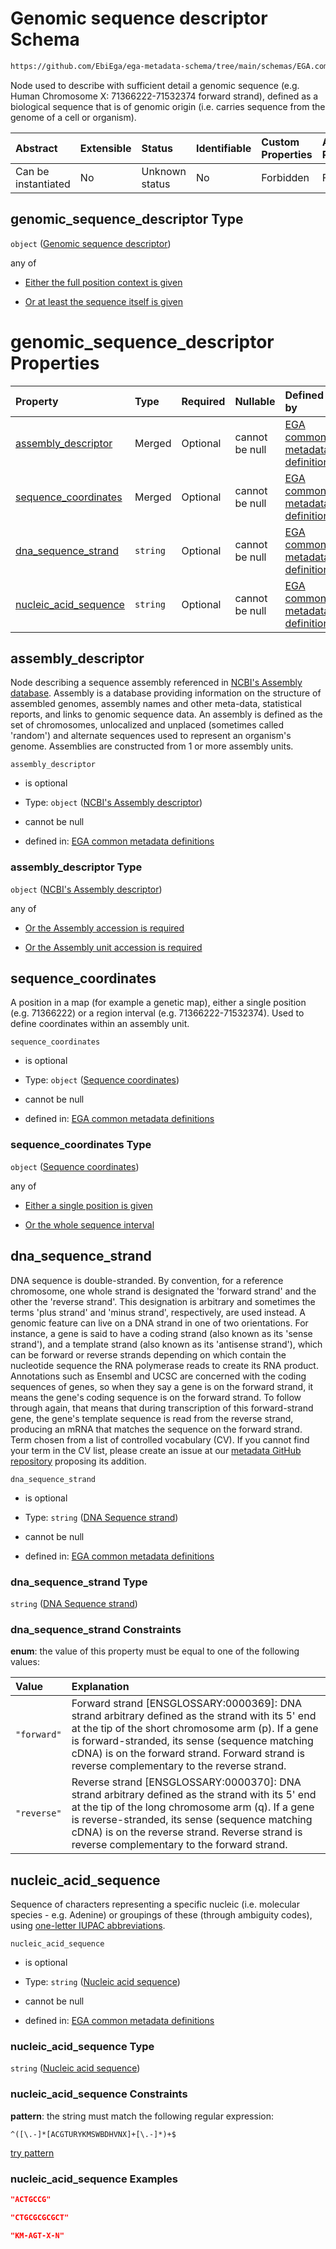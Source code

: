# Genomic sequence descriptor Schema

```txt
https://github.com/EbiEga/ega-metadata-schema/tree/main/schemas/EGA.common-definitions.json#/definitions/locus_identifier/properties/loci_descriptor/items/properties/genomic_sequence_descriptor
```

Node used to describe with sufficient detail a genomic sequence (e.g. Human Chromosome X: 71366222-71532374 forward strand), defined as a biological sequence that is of genomic origin (i.e. carries sequence from the genome of a cell or organism).

| Abstract            | Extensible | Status         | Identifiable | Custom Properties | Additional Properties | Access Restrictions | Defined In                                                                                           |
| :------------------ | :--------- | :------------- | :----------- | :---------------- | :-------------------- | :------------------ | :--------------------------------------------------------------------------------------------------- |
| Can be instantiated | No         | Unknown status | No           | Forbidden         | Forbidden             | none                | [EGA.common-definitions.json\*](../../../schemas/EGA.common-definitions.json "open original schema") |

## genomic\_sequence\_descriptor Type

`object` ([Genomic sequence descriptor](ega-12-definitions-genomic-sequence-descriptor.md))

any of

*   [Either the full position context is given](ega-12-definitions-genomic-sequence-descriptor-anyof-either-the-full-position-context-is-given.md "check type definition")

*   [Or at least the sequence itself is given](ega-12-definitions-genomic-sequence-descriptor-anyof-or-at-least-the-sequence-itself-is-given.md "check type definition")

# genomic\_sequence\_descriptor Properties

| Property                                          | Type     | Required | Nullable       | Defined by                                                                                                                                                                                                                                               |
| :------------------------------------------------ | :------- | :------- | :------------- | :------------------------------------------------------------------------------------------------------------------------------------------------------------------------------------------------------------------------------------------------------- |
| [assembly\_descriptor](#assembly_descriptor)      | Merged   | Optional | cannot be null | [EGA common metadata definitions](ega-12-definitions-ncbis-assembly-descriptor.md "https://github.com/EbiEga/ega-metadata-schema/tree/main/schemas/EGA.common-definitions.json#/definitions/genomic_sequence_descriptor/properties/assembly_descriptor") |
| [sequence\_coordinates](#sequence_coordinates)    | Merged   | Optional | cannot be null | [EGA common metadata definitions](ega-12-definitions-sequence-coordinates.md "https://github.com/EbiEga/ega-metadata-schema/tree/main/schemas/EGA.common-definitions.json#/definitions/genomic_sequence_descriptor/properties/sequence_coordinates")     |
| [dna\_sequence\_strand](#dna_sequence_strand)     | `string` | Optional | cannot be null | [EGA common metadata definitions](ega-12-definitions-dna-sequence-strand.md "https://github.com/EbiEga/ega-metadata-schema/tree/main/schemas/EGA.common-definitions.json#/definitions/genomic_sequence_descriptor/properties/dna_sequence_strand")       |
| [nucleic\_acid\_sequence](#nucleic_acid_sequence) | `string` | Optional | cannot be null | [EGA common metadata definitions](ega-12-definitions-nucleic-acid-sequence.md "https://github.com/EbiEga/ega-metadata-schema/tree/main/schemas/EGA.common-definitions.json#/definitions/genomic_sequence_descriptor/properties/nucleic_acid_sequence")   |

## assembly\_descriptor

Node describing a sequence assembly referenced in [NCBI's Assembly database](https://www.ncbi.nlm.nih.gov/assembly). Assembly is a database providing information on the structure of assembled genomes, assembly names and other meta-data, statistical reports, and links to genomic sequence data. An assembly is defined as the set of chromosomes, unlocalized and unplaced (sometimes called 'random') and alternate sequences used to represent an organism's genome. Assemblies are constructed from 1 or more assembly units.

`assembly_descriptor`

*   is optional

*   Type: `object` ([NCBI's Assembly descriptor](ega-12-definitions-ncbis-assembly-descriptor.md))

*   cannot be null

*   defined in: [EGA common metadata definitions](ega-12-definitions-ncbis-assembly-descriptor.md "https://github.com/EbiEga/ega-metadata-schema/tree/main/schemas/EGA.common-definitions.json#/definitions/genomic_sequence_descriptor/properties/assembly_descriptor")

### assembly\_descriptor Type

`object` ([NCBI's Assembly descriptor](ega-12-definitions-ncbis-assembly-descriptor.md))

any of

*   [Or the Assembly accession is required](ega-12-definitions-ncbis-assembly-descriptor-anyof-or-the-assembly-accession-is-required.md "check type definition")

*   [Or the Assembly unit accession is required](ega-12-definitions-ncbis-assembly-descriptor-anyof-or-the-assembly-unit-accession-is-required.md "check type definition")

## sequence\_coordinates

A position in a map (for example a genetic map), either a single position (e.g. 71366222) or a region interval (e.g. 71366222-71532374). Used to define coordinates within an assembly unit.

`sequence_coordinates`

*   is optional

*   Type: `object` ([Sequence coordinates](ega-12-definitions-sequence-coordinates.md))

*   cannot be null

*   defined in: [EGA common metadata definitions](ega-12-definitions-sequence-coordinates.md "https://github.com/EbiEga/ega-metadata-schema/tree/main/schemas/EGA.common-definitions.json#/definitions/genomic_sequence_descriptor/properties/sequence_coordinates")

### sequence\_coordinates Type

`object` ([Sequence coordinates](ega-12-definitions-sequence-coordinates.md))

any of

*   [Either a single position is given](ega-12-definitions-sequence-coordinates-anyof-either-a-single-position-is-given.md "check type definition")

*   [Or the whole sequence interval](ega-12-definitions-sequence-coordinates-anyof-or-the-whole-sequence-interval.md "check type definition")

## dna\_sequence\_strand

DNA sequence is double-stranded. By convention, for a reference chromosome, one whole strand is designated the 'forward strand' and the other the 'reverse strand'. This designation is arbitrary and sometimes the terms 'plus strand' and 'minus strand', respectively, are used instead. A genomic feature can live on a DNA strand in one of two orientations. For instance, a gene is said to have a coding strand (also known as its 'sense strand'), and a template strand (also known as its 'antisense strand'), which can be forward or reverse strands depending on which contain the nucleotide sequence the RNA polymerase reads to create its RNA product. Annotations such as Ensembl and UCSC are concerned with the coding sequences of genes, so when they say a gene is on the forward strand, it means the gene's coding sequence is on the forward strand. To follow through again, that means that during transcription of this forward-strand gene, the gene's template sequence is read from the reverse strand, producing an mRNA that matches the sequence on the forward strand. Term chosen from a list of controlled vocabulary (CV). If you cannot find your term in the CV list, please create an issue at our [metadata GitHub repository](https://github.com/EbiEga/ega-metadata-schema/issues/new/choose) proposing its addition.

`dna_sequence_strand`

*   is optional

*   Type: `string` ([DNA Sequence strand](ega-12-definitions-dna-sequence-strand.md))

*   cannot be null

*   defined in: [EGA common metadata definitions](ega-12-definitions-dna-sequence-strand.md "https://github.com/EbiEga/ega-metadata-schema/tree/main/schemas/EGA.common-definitions.json#/definitions/genomic_sequence_descriptor/properties/dna_sequence_strand")

### dna\_sequence\_strand Type

`string` ([DNA Sequence strand](ega-12-definitions-dna-sequence-strand.md))

### dna\_sequence\_strand Constraints

**enum**: the value of this property must be equal to one of the following values:

| Value       | Explanation                                                                                                                                                                                                                                                                                              |
| :---------- | :------------------------------------------------------------------------------------------------------------------------------------------------------------------------------------------------------------------------------------------------------------------------------------------------------- |
| `"forward"` | Forward strand \[ENSGLOSSARY:0000369]: DNA strand arbitrary defined as the strand with its 5' end at the tip of the short chromosome arm (p). If a gene is forward-stranded, its sense (sequence matching cDNA) is on the forward strand. Forward strand is reverse complementary to the reverse strand. |
| `"reverse"` | Reverse strand \[ENSGLOSSARY:0000370]: DNA strand arbitrary defined as the strand with its 5' end at the tip of the long chromosome arm (q). If a gene is reverse-stranded, its sense (sequence matching cDNA) is on the reverse strand. Reverse strand is reverse complementary to the forward strand.  |

## nucleic\_acid\_sequence

Sequence of characters representing a specific nucleic (i.e. molecular species - e.g. Adenine) or groupings of these (through ambiguity codes), using [one-letter IUPAC abbreviations](https://en.wikipedia.org/wiki/International_Union_of_Pure_and_Applied_Chemistry#Amino_acid_and_nucleotide_base_codes).

`nucleic_acid_sequence`

*   is optional

*   Type: `string` ([Nucleic acid sequence](ega-12-definitions-nucleic-acid-sequence.md))

*   cannot be null

*   defined in: [EGA common metadata definitions](ega-12-definitions-nucleic-acid-sequence.md "https://github.com/EbiEga/ega-metadata-schema/tree/main/schemas/EGA.common-definitions.json#/definitions/genomic_sequence_descriptor/properties/nucleic_acid_sequence")

### nucleic\_acid\_sequence Type

`string` ([Nucleic acid sequence](ega-12-definitions-nucleic-acid-sequence.md))

### nucleic\_acid\_sequence Constraints

**pattern**: the string must match the following regular expression:&#x20;

```regexp
^([\.-]*[ACGTURYKMSWBDHVNX]+[\.-]*)+$
```

[try pattern](https://regexr.com/?expression=%5E\(%5B%5C.-%5D*%5BACGTURYKMSWBDHVNX%5D%2B%5B%5C.-%5D*\)%2B%24 "try regular expression with regexr.com")

### nucleic\_acid\_sequence Examples

```json
"ACTGCCG"
```

```json
"CTGCGCGCGCT"
```

```json
"KM-AGT-X-N"
```
